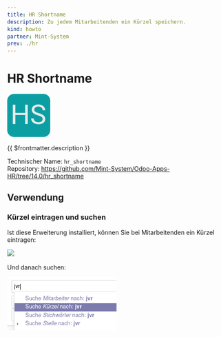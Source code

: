 ```yaml
---
title: HR Shortname
description: Zu jedem Mitarbeitenden ein Kürzel speichern.
kind: howto
partner: Mint-System
prev: ./hr
---
```

# HR Shortname
![](attachments/icon_odoo_hr_shortname.png)

{{ $frontmatter.description }}

Technischer Name: `hr_shortname`\
Repository: <https://github.com/Mint-System/Odoo-Apps-HR/tree/14.0/hr_shortname>

## Verwendung

### Kürzel eintragen und suchen

Ist diese Erweiterung installiert, können Sie bei Mitarbeitenden ein Kürzel eintragen:

![](attachments/HR%20Shortname%20Kürzel%20Erfassen.png)

Und danach suchen:

![](attachments/HR%20Shortname%20Suche.png)
